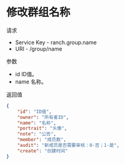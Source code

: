 # 修改群组名称

请求
- Service Key - ranch.group.name
- URI - /group/name

参数
- id ID值。
- name 名称。

返回值
```json
{
    "id": "ID值",
    "owner": "所有者ID",
    "name": "名称",
    "portrait": "头像",
    "note": "公告",
    "member": "成员数",
    "audit": "新成员是否需要审核：0-否；1-是",
    "create": "创建时间"
}
```
